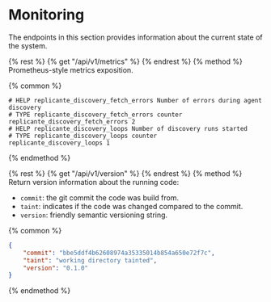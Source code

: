 # Monitoring
The endpoints in this section provides information about the current state of the system.


{% rest %}
  {% get "/api/v1/metrics" %}
{% endrest %}
{% method %}
Prometheus-style metrics exposition.

{% common %}
```text
# HELP replicante_discovery_fetch_errors Number of errors during agent discovery
# TYPE replicante_discovery_fetch_errors counter
replicante_discovery_fetch_errors 2
# HELP replicante_discovery_loops Number of discovery runs started
# TYPE replicante_discovery_loops counter
replicante_discovery_loops 1
```
{% endmethod %}


{% rest %}
  {% get "/api/v1/version" %}
{% endrest %}
{% method %}
Return version information about the running code:

  * `commit`: the git commit the code was build from.
  * `taint`: indicates if the code was changed compared to the commit.
  * `version`: friendly semantic versioning string.

{% common %}
```json
{
	"commit": "bbe5ddf4b62608974a35335014b854a650e72f7c",
	"taint": "working directory tainted",
	"version": "0.1.0"
}
```
{% endmethod %}
